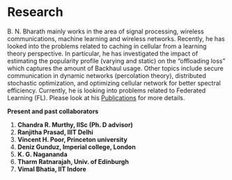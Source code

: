 # Research

B. N. Bharath mainly works in the area of signal processing, wireless communications, machine learning and wireless networks. Recently, he has looked into the problems related to caching in cellular from a learning theory perspective. In particular, he has investigated the impact of estimating the popularity profile (varying and static) on the “offloading loss” which captures the amount of Backhaul usage. Other topics include secure communication in dynamic networks (percolation theory), distributed stochastic optimization, and optimizing cellular network for better spectral efficiency. Currently, he is looking into problems related to Federated Learning (FL). Please look at his [Publications](/academicpages.github.io/publications/) for more details.

**Present and past collaborators**

1. **Chandra R. Murthy, IISc (Ph. D advisor)**
2. **Ranjitha Prasad, IIIT Delhi**
3. **Vincent H. Poor, Princeton university**
4. **Deniz Gunduz, Imperial college, London**
5. **K. G. Nagananda** 
6. **Tharm Ratnarajah, Univ. of Edinburgh**
7. **Vimal Bhatia, IIT Indore**
